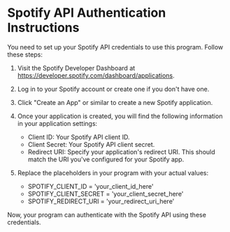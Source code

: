 # Spotify API Authentication Instructions

You need to set up your Spotify API credentials to use this program. Follow these steps:

1. Visit the Spotify Developer Dashboard at https://developer.spotify.com/dashboard/applications.

2. Log in to your Spotify account or create one if you don't have one.

3. Click "Create an App" or similar to create a new Spotify application.

4. Once your application is created, you will find the following information in your application settings:

   - Client ID: Your Spotify API client ID.
   - Client Secret: Your Spotify API client secret.
   - Redirect URI: Specify your application's redirect URI. This should match the URI you've configured for your Spotify app.

5. Replace the placeholders in your program with your actual values:

   - SPOTIFY_CLIENT_ID = 'your_client_id_here'
   - SPOTIFY_CLIENT_SECRET = 'your_client_secret_here'
   - SPOTIFY_REDIRECT_URI = 'your_redirect_uri_here'

Now, your program can authenticate with the Spotify API using these credentials.
